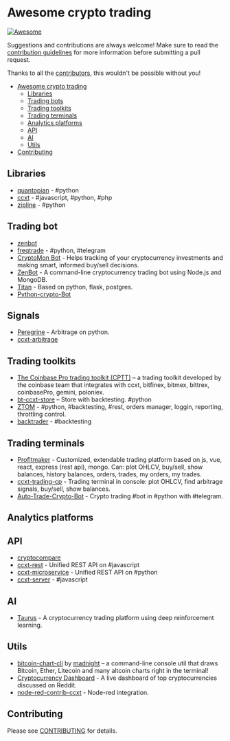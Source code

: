 # Awesome crypto trading

[![Awesome](https://cdn.rawgit.com/sindresorhus/awesome/d7305f38d29fed78fa85652e3a63e154dd8e8829/media/badge.svg)](https://github.com/sindresorhus/awesome)

Suggestions and contributions are always welcome! Make sure to read the [contribution guidelines](https://github.com/suenot/awesome-crypto-trading/blob/master/CONTRIBUTING.md) for more information before submitting a pull request.

Thanks to all the [contributors](https://github.com/suenot/awesome-crypto-trading/graphs/contributors), this wouldn't be possible without you!

- [Awesome crypto trading](#awesome-crypto-trading)
  - [Libraries](#libraries)
  - [Trading bots](#trading-bots)
  - [Trading toolkits](#trading-toolkits)
  - [Trading terminals](#trading-terminals)
  - [Analytics platforms](#analytics-platforms)
  - [API](#api)
  - [AI](#ai)
  - [Utils](#utils)
- [Contributing](#contributing)

## Libraries

- [quantopian](https://www.quantopian.com/home) - #python
- [ccxt](https://github.com/ccxt/ccxt) - #javascript, #python, #php
- [zipline](https://github.com/quantopian/zipline) - #python

## Trading bot
- [zenbot](https://github.com/DeviaVir/zenbot)
- [freqtrade](https://github.com/freqtrade/freqtrade) - #python, #telegram
- [CryptoMon Bot](https://github.com/jchristov/cryptomon-bot) - Helps tracking of your cryptocurrency investments and making smart, informed buy/sell decisions.
- [ZenBot](https://github.com/carlos8f/zenbot) - A command-line cryptocurrency trading bot using Node.js and MongoDB.
- [Titan](https://github.com/Denton24646/Titan) - Based on python, flask, postgres.
- [Python-crypto-Bot](https://github.com/Seigneur774/Python-crypto-Bot)

## Signals

- [Peregrine](https://github.com/wardbradt/peregrine) - Arbitrage on python.
- [ccxt-arbitrage](https://github.com/ArthurAnanda/ccxt-arbitrage-v1)

## Trading toolkits

- [The Coinbase Pro trading toolkit (CPTT)](https://github.com/coinbase/coinbase-pro-trading-toolkit) – a trading toolkit developed by the coinbase team that integrates with ccxt, bitfinex, bitmex, bittrex, coinbasePro, gemini, poloniex.
- [bt-ccxt-store](https://github.com/Dave-Vallance/bt-ccxt-store) – Store with backtesting. #python
- [ZTOM](https://github.com/ztomsy/ztom) - #python, #backtesting, #rest, orders manager, loggin, reporting, throttling control.
- [backtrader](https://github.com/sandroboehme/backtrader) - #backtesting

## Trading terminals

- [Profitmaker](https://github.com/suenot/profitmaker) - Customized, extendable trading platform based on js, vue, react, express (rest api), mongo. Can: plot OHLCV, buy/sell, show balances, history balances, orders, trades, my orders, my trades.
- [ccxt-trading-cp](https://github.com/michnovka/ccxt-trading-cp) - Trading terminal in console: plot OHLCV, find arbitrage signals, buy/sell, show balances.
- [Auto-Trade-Crypto-Bot](https://github.com/dev4Fun/Auto-Trade-Crypto-Bot) - Crypto trading #bot in #python with #telegram.

## Analytics platforms

## API

- [cryptocompare](https://min-api.cryptocompare.com/documentation)
- [ccxt-rest](https://github.com/franz-see/ccxt-rest) - Unified REST API on #javascript
- [ccxt-microservice](https://github.com/xeno14/ccxt-microservice) - Unified REST API on #python
- [ccxt-server](https://github.com/mpakus/ccxt-server) - #javascript

## AI

- [Taurus](https://github.com/OptimalPandemic/taurus) - A cryptocurrency trading platform using deep reinforcement learning.

## Utils

- [bitcoin-chart-cli](https://github.com/madnight/bitcoin-chart-cli) by [madnight](https://github.com/madnight) – a command-line console util that draws Bitcoin, Ether, Litecoin and many altcoin charts right in the terminal!
- [Cryptocurrency Dashboard](https://dashboard.nbshare.io/apps/reddit/top-crypto-subreddits/) - A live dashboard of top cryptocurrencies discussed on Reddit.
- [node-red-contrib-ccxt](https://github.com/masalinas/node-red-contrib-ccxt) - Node-red integration.

## Contributing

Please see [CONTRIBUTING](https://github.com/suenot/awesome-ccxt/blob/master/CONTRIBUTING.md) for details.
